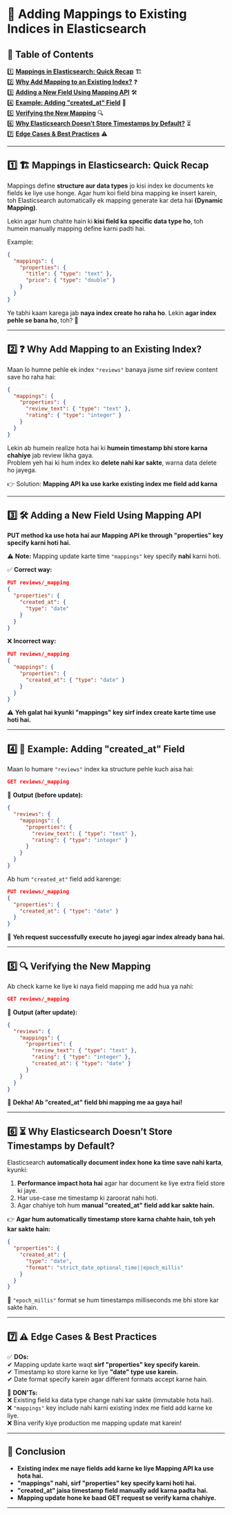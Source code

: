 # 📌 Adding Mappings to Existing Indices in Elasticsearch  

## 📖 **Table of Contents**  

1️⃣ **[Mappings in Elasticsearch: Quick Recap](#1)** 🏗️  
2️⃣ **[Why Add Mapping to an Existing Index?](#2)** ❓  
3️⃣ **[Adding a New Field Using Mapping API](#3)** 🛠️  
4️⃣ **[Example: Adding "created_at" Field](#4)** 📝  
5️⃣ **[Verifying the New Mapping](#5)** 🔍  
6️⃣ **[Why Elasticsearch Doesn’t Store Timestamps by Default?](#6)** ⏳  
7️⃣ **[Edge Cases & Best Practices](#7)** ⚠️  

---  

## 1️⃣ 🏗️ **Mappings in Elasticsearch: Quick Recap** <a id="1"></a>  
Mappings define **structure aur data types** jo kisi index ke documents ke fields ke liye use honge. Agar hum koi field bina mapping ke insert karein, toh Elasticsearch automatically ek mapping generate kar deta hai **(Dynamic Mapping)**.  

Lekin agar hum chahte hain ki **kisi field ka specific data type ho**, toh humein manually mapping define karni padti hai.  

Example:  
```json
{
  "mappings": {
    "properties": {
      "title": { "type": "text" },
      "price": { "type": "double" }
    }
  }
}
```

Ye tabhi kaam karega jab **naya index create ho raha ho**. Lekin **agar index pehle se bana ho**, toh? 🤔  

---  

## 2️⃣ ❓ **Why Add Mapping to an Existing Index?** <a id="2"></a>  
Maan lo humne pehle ek index `"reviews"` banaya jisme sirf review content save ho raha hai:  
```json
{
  "mappings": {
    "properties": {
      "review_text": { "type": "text" },
      "rating": { "type": "integer" }
    }
  }
}
```
Lekin ab humein realize hota hai ki **humein timestamp bhi store karna chahiye** jab review likha gaya.  
Problem yeh hai ki hum index ko **delete nahi kar sakte**, warna data delete ho jayega.  

👉 Solution: **Mapping API ka use karke existing index me field add karna**  

---

## 3️⃣ 🛠️ **Adding a New Field Using Mapping API** <a id="3"></a>  
**PUT method ka use hota hai aur Mapping API ke through "properties" key specify karni hoti hai.**  

⚠ **Note:** Mapping update karte time `"mappings"` key specify **nahi** karni hoti.  

✅ **Correct way:**  
```json
PUT reviews/_mapping
{
  "properties": {
    "created_at": {
      "type": "date"
    }
  }
}
```

❌ **Incorrect way:**  
```json
PUT reviews/_mapping
{
  "mappings": {  
    "properties": {
      "created_at": { "type": "date" }
    }
  }
}
```
⚠ **Yeh galat hai kyunki "mappings" key sirf index create karte time use hoti hai.**  

---

## 4️⃣ 📝 **Example: Adding "created_at" Field** <a id="4"></a>  
Maan lo humare `"reviews"` index ka structure pehle kuch aisa hai:  

```json
GET reviews/_mapping
```
🔽 **Output (before update):**  
```json
{
  "reviews": {
    "mappings": {
      "properties": {
        "review_text": { "type": "text" },
        "rating": { "type": "integer" }
      }
    }
  }
}
```

Ab hum `"created_at"` field add karenge:  

```json
PUT reviews/_mapping
{
  "properties": {
    "created_at": { "type": "date" }
  }
}
```
📌 **Yeh request successfully execute ho jayegi agar index already bana hai.**  

---

## 5️⃣ 🔍 **Verifying the New Mapping** <a id="5"></a>  
Ab check karne ke liye ki naya field mapping me add hua ya nahi:  
```json
GET reviews/_mapping
```
🔽 **Output (after update):**  
```json
{
  "reviews": {
    "mappings": {
      "properties": {
        "review_text": { "type": "text" },
        "rating": { "type": "integer" },
        "created_at": { "type": "date" }
      }
    }
  }
}
```
🎯 **Dekha! Ab "created_at" field bhi mapping me aa gaya hai!**  

---

## 6️⃣ ⏳ **Why Elasticsearch Doesn’t Store Timestamps by Default?** <a id="6"></a>  
Elasticsearch **automatically document index hone ka time save nahi karta**, kyunki:  
1. **Performance impact hota hai** agar har document ke liye extra field store ki jaye.  
2. Har use-case me timestamp ki zaroorat nahi hoti.  
3. Agar chahiye toh hum **manual "created_at" field add kar sakte hain.**  

👉 **Agar hum automatically timestamp store karna chahte hain, toh yeh kar sakte hain:**  
```json
{
  "properties": {
    "created_at": {
      "type": "date",
      "format": "strict_date_optional_time||epoch_millis"
    }
  }
}
```
📌 `"epoch_millis"` format se hum timestamps milliseconds me bhi store kar sakte hain.  

---

## 7️⃣ ⚠️ **Edge Cases & Best Practices** <a id="7"></a>  
✅ **DOs:**  
✔ Mapping update karte waqt **sirf "properties" key specify karein.**  
✔ Timestamp ko store karne ke liye **"date" type use karein.**  
✔ Date format specify karein agar different formats accept karne hain.  

🚫 **DON'Ts:**  
❌ Existing field ka data type change nahi kar sakte (immutable hota hai).  
❌ `"mappings"` key include nahi karni existing index me field add karne ke liye.  
❌ Bina verify kiye production me mapping update mat karein!  

---

## 🎯 **Conclusion**  
- **Existing index me naye fields add karne ke liye Mapping API ka use hota hai.**  
- **"mappings" nahi, sirf "properties" key specify karni hoti hai.**  
- **"created_at" jaisa timestamp field manually add karna padta hai.**  
- **Mapping update hone ke baad GET request se verify karna chahiye.**  

---

